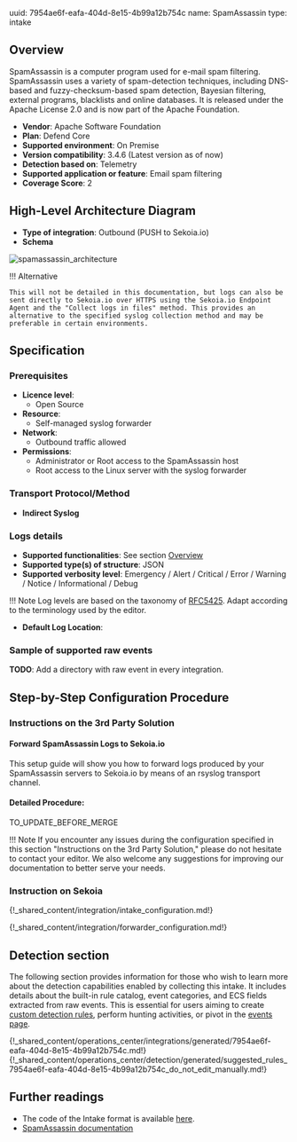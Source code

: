 uuid: 7954ae6f-eafa-404d-8e15-4b99a12b754c
name: SpamAssassin
type: intake

## Overview

SpamAssassin is a computer program used for e-mail spam filtering. SpamAssassin uses a variety of spam-detection techniques, including DNS-based and fuzzy-checksum-based spam detection, Bayesian filtering, external programs, blacklists and online databases. It is released under the Apache License 2.0 and is now part of the Apache Foundation.

- **Vendor**: Apache Software Foundation
- **Plan**: Defend Core
- **Supported environment**: On Premise
- **Version compatibility**: 3.4.6 (Latest version as of now)
- **Detection based on**: Telemetry
- **Supported application or feature**: Email spam filtering
- **Coverage Score**: 2

## High-Level Architecture Diagram

- **Type of integration**: Outbound (PUSH to Sekoia.io)
- **Schema**

![spamassassin_architecture](/assets/integration/spamassassin_architecture.png)

!!! Alternative

    This will not be detailed in this documentation, but logs can also be sent directly to Sekoia.io over HTTPS using the Sekoia.io Endpoint Agent and the "Collect logs in files" method. This provides an alternative to the specified syslog collection method and may be preferable in certain environments.

## Specification

### Prerequisites

- **Licence level**:
    - Open Source
- **Resource**:
    - Self-managed syslog forwarder
- **Network**:
    - Outbound traffic allowed
- **Permissions**:
    - Administrator or Root access to the SpamAssassin host
    - Root access to the Linux server with the syslog forwarder

### Transport Protocol/Method

- **Indirect Syslog**

### Logs details

- **Supported functionalities**: See section [Overview](#overview)
- **Supported type(s) of structure**: JSON
- **Supported verbosity level**: Emergency / Alert / Critical / Error / Warning / Notice / Informational / Debug

!!! Note
    Log levels are based on the taxonomy of [RFC5425](https://datatracker.ietf.org/doc/html/rfc5424). Adapt according to the terminology used by the editor.

- **Default Log Location**:

### Sample of supported raw events

**TODO**: Add a directory with raw event in every integration.

## Step-by-Step Configuration Procedure

### Instructions on the 3rd Party Solution

#### Forward SpamAssassin Logs to Sekoia.io

This setup guide will show you how to forward logs produced by your SpamAssassin servers to Sekoia.io by means of an rsyslog transport channel.

#### Detailed Procedure:

TO_UPDATE_BEFORE_MERGE

!!! Note
    If you encounter any issues during the configuration specified in this section "Instructions on the 3rd Party Solution," please do not hesitate to contact your editor. We also welcome any suggestions for improving our documentation to better serve your needs.

### Instruction on Sekoia

{!_shared_content/integration/intake_configuration.md!}

{!_shared_content/integration/forwarder_configuration.md!}

## Detection section

The following section provides information for those who wish to learn more about the detection capabilities enabled by collecting this intake. It includes details about the built-in rule catalog, event categories, and ECS fields extracted from raw events. This is essential for users aiming to create [custom detection rules](/docs/xdr/features/detect/sigma.md), perform hunting activities, or pivot in the [events page](/docs/xdr/features/investigate/events.md).

{!_shared_content/operations_center/integrations/generated/7954ae6f-eafa-404d-8e15-4b99a12b754c.md!}
{!_shared_content/operations_center/detection/generated/suggested_rules_7954ae6f-eafa-404d-8e15-4b99a12b754c_do_not_edit_manually.md!}

## Further readings

- The code of the Intake format is available [here](https://github.com/SEKOIA-IO/intake-formats/tree/main/Apache).
- [SpamAssassin documentation](https://spamassassin.apache.org/)